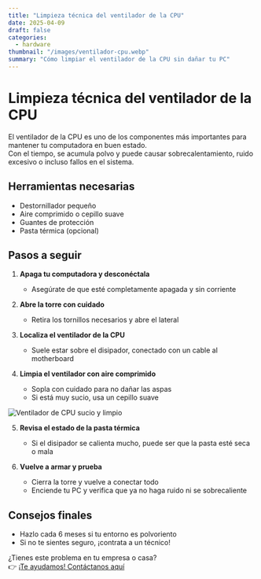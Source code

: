```yaml
---
title: "Limpieza técnica del ventilador de la CPU"
date: 2025-04-09
draft: false
categories:
  - hardware
thumbnail: "/images/ventilador-cpu.webp"
summary: "Cómo limpiar el ventilador de la CPU sin dañar tu PC"
---
```


# Limpieza técnica del ventilador de la CPU

El ventilador de la CPU es uno de los componentes más importantes para mantener tu computadora en buen estado.  
Con el tiempo, se acumula polvo y puede causar sobrecalentamiento, ruido excesivo o incluso fallos en el sistema.

## Herramientas necesarias

- Destornillador pequeño
- Aire comprimido o cepillo suave
- Guantes de protección
- Pasta térmica (opcional)

## Pasos a seguir

1. **Apaga tu computadora y desconéctala**
   - Asegúrate de que esté completamente apagada y sin corriente

2. **Abre la torre con cuidado**
   - Retira los tornillos necesarios y abre el lateral

3. **Localiza el ventilador de la CPU**
   - Suele estar sobre el disipador, conectado con un cable al motherboard

4. **Limpia el ventilador con aire comprimido**
   - Sopla con cuidado para no dañar las aspas
   - Si está muy sucio, usa un cepillo suave

![Ventilador de CPU sucio y limpio](/images/fan2estado.webp)

5. **Revisa el estado de la pasta térmica**
   - Si el disipador se calienta mucho, puede ser que la pasta esté seca o mala

6. **Vuelve a armar y prueba**
   - Cierra la torre y vuelve a conectar todo
   - Enciende tu PC y verifica que ya no haga ruido ni se sobrecaliente

## Consejos finales

- Hazlo cada 6 meses si tu entorno es polvoriento
- Si no te sientes seguro, ¡contrata a un técnico!

¿Tienes este problema en tu empresa o casa?  
👉 [¡Te ayudamos! Contáctanos aquí](/contacto/)